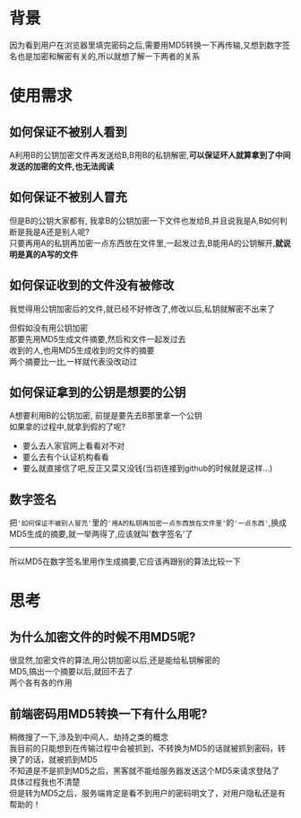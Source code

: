 [mTime]:#(1534521862981)
<!---
因为看到用户在浏览器里填完密码之后,需要用MD5转换一下再传输,又想到数字签名也是加密和解密有关的,所以就想了解一下两者的关系
--->
# 背景  
因为看到用户在浏览器里填完密码之后,需要用MD5转换一下再传输,又想到数字签名也是加密和解密有关的,所以就想了解一下两者的关系  

# 使用需求  
## 如何保证不被别人看到
A利用B的公钥加密文件再发送给B,B用B的私钥解密,**可以保证坏人就算拿到了中间发送的加密的文件,也无法阅读**  
## 如何保证不被别人冒充
但是B的公钥大家都有, 我拿B的公钥加密一下文件也发给B,并且说我是A,B如何判断是我是A还是别人呢?  
只要再用A的私钥再加密一点东西放在文件里,一起发过去,B能用A的公钥解开,**就说明是真的A写的文件**  
## 如何保证收到的文件没有被修改  
我觉得用公钥加密后的文件,就已经不好修改了,修改以后,私钥就解密不出来了  

但假如没有用公钥加密  
那要先用MD5生成文件摘要,然后和文件一起发过去  
收到的人,也用MD5生成收到的文件的摘要  
两个摘要比一比,一样就代表没改动过  
## 如何保证拿到的公钥是想要的公钥  
A想要利用B的公钥加密, 前提是要先去B那里拿一个公钥  
如果拿的过程中,就拿到假的了呢?  

* 要么去人家官网上看看对不对
* 要么去有个认证机构看看
* 要么就直接信了吧,反正又菜又没钱(当初连接到github的时候就是这样...)
## 数字签名  
把`'如何保证不被别人冒充'`里的`'用A的私钥再加密一点东西放在文件里'`的`'一点东西'`,换成MD5生成的摘要,就一举两得了,应该就叫'数字签名'了  

---  
所以MD5在数字签名里用作生成摘要,它应该再跟别的算法比较一下  
# 思考
## 为什么加密文件的时候不用MD5呢?  
很显然,加密文件的算法,用公钥加密以后,还是能给私钥解密的  
MD5,搞出一个摘要以后,就回不去了  
两个各有各的作用  
## 前端密码用MD5转换一下有什么用呢?
稍微搜了一下,涉及到中间人、劫持之类的概念  
我目前的只能想到在传输过程中会被抓到，不转换为MD5的话就被抓到密码，转换了的话，就被抓到MD5  
不知道是不是抓到MD5之后，黑客就不能给服务器发送这个MD5来请求登陆了  
具体过程我也不清楚  
但是转为MD5之后，服务端肯定是看不到用户的密码明文了，对用户隐私还是有帮助的！